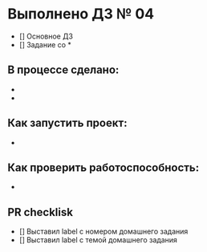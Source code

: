 # Выполнено ДЗ № 04

- [] Основное ДЗ
- [] Задание со *

## В процессе сделано:
- 
- 

## Как запустить проект:
- 
## Как проверить работоспособность:
- 
## PR checklisk
- [] Выставил label с номером домашнего задания
- [] Выставил label с темой домашнего задания
